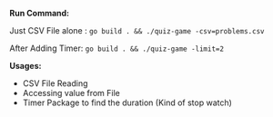 **Run Command:**

Just CSV File alone : `go build . && ./quiz-game -csv=problems.csv`

After Adding Timer: `go build . && ./quiz-game -limit=2`


**Usages:**
* CSV File Reading
* Accessing value from File
* Timer Package to find the duration (Kind of stop watch)
